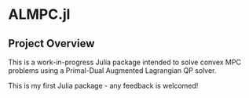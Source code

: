 # ALMPC.jl

## Project Overview

This is a work-in-progress Julia package intended to solve convex MPC problems using a Primal-Dual Augmented Lagrangian QP solver.

This is my first Julia package - any feedback is welcomed!

